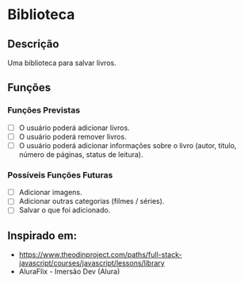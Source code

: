 # Biblioteca

## Descrição
Uma biblioteca para salvar livros.

## Funções

### Funções Previstas
- [ ] O usuário poderá adicionar livros.
- [ ] O usuário poderá remover livros.
- [ ] O usuário poderá adicionar informações sobre o livro (autor, titulo, número de páginas, status de leitura).

### Possíveis Funções Futuras
- [ ] Adicionar imagens.
- [ ] Adicionar outras categorias (filmes / séries).
- [ ] Salvar o que foi adicionado.

## Inspirado em:
- https://www.theodinproject.com/paths/full-stack-javascript/courses/javascript/lessons/library
- AluraFlix - Imersão Dev (Alura)